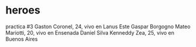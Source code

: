 # heroes
practica #3
Gaston Coronel, 24, vivo en Lanus Este
Gaspar Borgogno
Mateo Mariotti, 20, vivo en Ensenada
Daniel Silva
Kenneddy Zea, 25, vivo en Buenos Aires